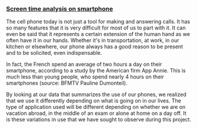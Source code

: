 
### [Screen time analysis on smartphone](leoh42.github.io/dataviz)

The cell phone today is not just a tool for making and answering calls. It has so many features that it is very difficult for most of us to part with it. It can even be said that it represents a certain extension of the human hand as we often have it in our hands. Whether it's in transportation, at work, in our kitchen or elsewhere, our phone always has a good reason to be present and to be solicited, even indispensable.

 In fact, the French spend an average of two hours a day on their smartphone, according to a study by the American firm App Annie. This is much less than young people, who spend nearly 4 hours on their smartphones (source: BFMTV Pauline Dumonteil).
 
 By looking at our data that summarizes the use of our phones, we realized that we use it differently depending on what is going on in our lives. The type of application used will be different depending on whether we are on vacation abroad, in the middle of an exam or alone at home on a day off.
 It is these variations in use that we have sought to observe during this project.


